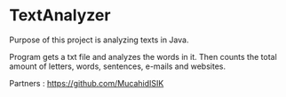 # TextAnalyzer

Purpose of this project is analyzing texts in Java.

Program gets a txt file and analyzes the words in it. Then counts the total amount of letters, words, sentences, e-mails and  websites.

Partners : 
https://github.com/MucahidISIK
